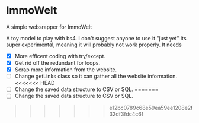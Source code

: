 # ImmoWelt
A simple websrapper for ImmoWelt


A toy model to play with bs4. I don't suggest anyone to use it "just yet" its super experimental, meaning it will probably not work properly.
It needs
- [x] More efficent coding with try/except.
- [x] Get rid off the redundant for loops.
- [x] Scrap more information from the website.
- [ ] Change getLinks class so it can gather all the website information.
<<<<<<< HEAD
- [ ] Change the saved data structure to CSV or SQL.
=======
- [ ] Change the saved data structure to CSV or SQL.

>>>>>>> e12bc0789c68e59ea59ee1208e2f32df3fdc4c6f
